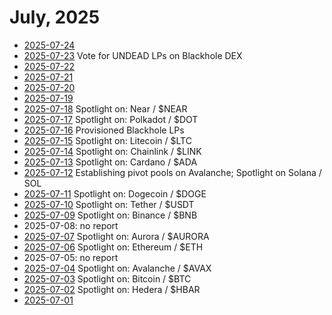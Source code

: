 # July, 2025

* [2025-07-24](24)
* [2025-07-23](23) Vote for UNDEAD LPs on Blackhole DEX
* [2025-07-22](22)
* [2025-07-21](21)
* [2025-07-20](20)
* [2025-07-19](19)
* [2025-07-18](18) Spotlight on: Near / $NEAR
* [2025-07-17](17) Spotlight on: Polkadot / $DOT
* [2025-07-16](16) Provisioned Blackhole LPs
* [2025-07-15](15) Spotlight on: Litecoin / $LTC
* [2025-07-14](14) Spotlight on: Chainlink / $LINK
* [2025-07-13](13) Spotlight on: Cardano / $ADA
* [2025-07-12](12) Establishing pivot pools on Avalanche; Spotlight on Solana / SOL
* [2025-07-11](11) Spotlight on: Dogecoin / $DOGE
* [2025-07-10](10) Spotlight on: Tether / $USDT
* [2025-07-09](09) Spotlight on: Binance / $BNB
* 2025-07-08: no report
* [2025-07-07](07) Spotlight on: Aurora / $AURORA
* [2025-07-06](06) Spotlight on: Ethereum / $ETH
* 2025-07-05: no report
* [2025-07-04](04) Spotlight on: Avalanche / $AVAX
* [2025-07-03](03) Spotlight on: Bitcoin / $BTC
* [2025-07-02](02) Spotlight on: Hedera / $HBAR
* [2025-07-01](01)
